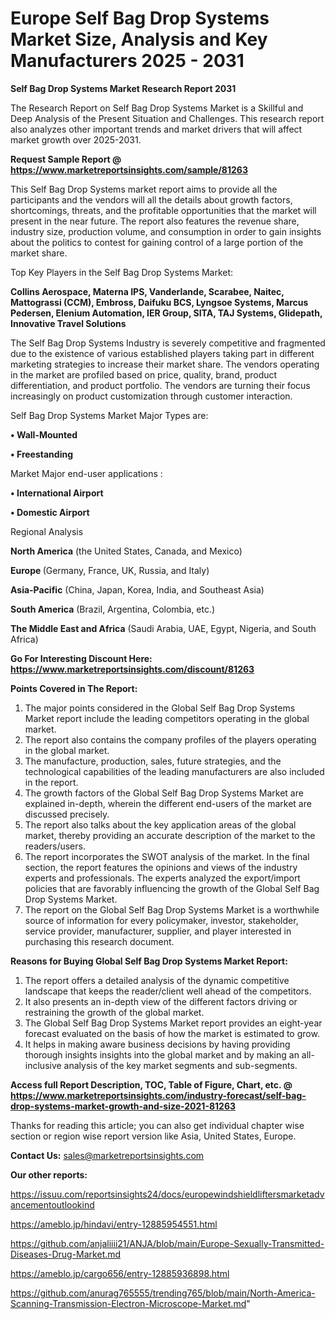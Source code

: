# Europe Self Bag Drop Systems Market Size, Analysis and Key Manufacturers 2025 - 2031

<strong>Self Bag Drop Systems Market Research Report 2031</strong>

The Research Report on Self Bag Drop Systems Market is a Skillful and Deep Analysis of the Present Situation and Challenges. This research report also analyzes other important trends and market drivers that will affect market growth over 2025-2031.

<strong>Request Sample Report @ <a href=https://www.marketreportsinsights.com/sample/81263>https://www.marketreportsinsights.com/sample/81263</a></strong>

This Self Bag Drop Systems market report aims to provide all the participants and the vendors will all the details about growth factors, shortcomings, threats, and the profitable opportunities that the market will present in the near future. The report also features the revenue share, industry size, production volume, and consumption in order to gain insights about the politics to contest for gaining control of a large portion of the market share.

Top Key Players in the Self Bag Drop Systems Market:

<strong>Collins Aerospace, Materna IPS, Vanderlande, Scarabee, Naitec, Mattograssi (CCM), Embross, Daifuku BCS, Lyngsoe Systems, Marcus Pedersen, Elenium Automation, IER Group, SITA, TAJ Systems, Glidepath, Innovative Travel Solutions</strong>

The Self Bag Drop Systems Industry is severely competitive and fragmented due to the existence of various established players taking part in different marketing strategies to increase their market share. The vendors operating in the market are profiled based on price, quality, brand, product differentiation, and product portfolio. The vendors are turning their focus increasingly on product customization through customer interaction.

Self Bag Drop Systems Market Major Types are:

<strong>• Wall-Mounted

• Freestanding</strong>

Market Major end-user applications :

<strong>• International Airport

• Domestic Airport</strong>

Regional Analysis

</u><strong><b>North America</b></strong> (the United States, Canada, and Mexico)

<strong><b>Europe </b></strong>(Germany, France, UK, Russia, and Italy)

<strong><b>Asia-Pacific</b></strong> (China, Japan, Korea, India, and Southeast Asia)

<strong><b>South America</b></strong> (Brazil, Argentina, Colombia, etc.)

<strong><b>The Middle East and Africa</b></strong> (Saudi Arabia, UAE, Egypt, Nigeria, and South Africa)

<strong>Go For Interesting Discount Here: <a href=https://www.marketreportsinsights.com/discount/81263>https://www.marketreportsinsights.com/discount/81263</a></strong>

<strong>Points Covered in The Report:</strong>
<ol>
  <li>The major points considered in the Global Self Bag Drop Systems Market report include the leading competitors operating in the global market.</li>
  <li>The report also contains the company profiles of the players operating in the global market.</li>
  <li>The manufacture, production, sales, future strategies, and the technological capabilities of the leading manufacturers are also included in the report.</li>
  <li>The growth factors of the Global Self Bag Drop Systems Market are explained in-depth, wherein the different end-users of the market are discussed precisely.</li>
  <li>The report also talks about the key application areas of the global market, thereby providing an accurate description of the market to the readers/users.</li>
  <li>The report incorporates the SWOT analysis of the market. In the final section, the report features the opinions and views of the industry experts and professionals. The experts analyzed the export/import policies that are favorably influencing the growth of the Global Self Bag Drop Systems Market.</li>
  <li>The report on the Global Self Bag Drop Systems Market is a worthwhile source of information for every policymaker, investor, stakeholder, service provider, manufacturer, supplier, and player interested in purchasing this research document.</li>
</ol>
<strong>Reasons for Buying Global Self Bag Drop Systems Market Report:</strong>

<ol>
  <li>The report offers a detailed analysis of the dynamic competitive landscape that keeps the reader/client well ahead of the competitors.</li>
  <li>It also presents an in-depth view of the different factors driving or restraining the growth of the global market.</li>
  <li>The Global Self Bag Drop Systems Market report provides an eight-year forecast evaluated on the basis of how the market is estimated to grow.</li>
  <li>It helps in making aware business decisions by having providing thorough insights insights into the global market and by making an all-inclusive analysis of the key market segments and sub-segments.</li>
</ol>
<strong>Access full Report Description, TOC, Table of Figure, Chart, etc. @ <a href=https://www.marketreportsinsights.com/industry-forecast/self-bag-drop-systems-market-growth-and-size-2021-81263>https://www.marketreportsinsights.com/industry-forecast/self-bag-drop-systems-market-growth-and-size-2021-81263</a></strong>


Thanks for reading this article; you can also get individual chapter wise section or region wise report version like Asia, United States, Europe.

<strong>Contact Us:</strong>
sales@marketreportsinsights.com

<strong>Our other reports:</strong>

<a href=https://issuu.com/reportsinsights24/docs/europewindshieldliftersmarketadvancementoutlookind>https://issuu.com/reportsinsights24/docs/europewindshieldliftersmarketadvancementoutlookind</a>

<a href=https://ameblo.jp/hindavi/entry-12885954551.html>https://ameblo.jp/hindavi/entry-12885954551.html</a>

<a href=https://github.com/anjaliiii21/ANJA/blob/main/Europe-Sexually-Transmitted-Diseases-Drug-Market.md>https://github.com/anjaliiii21/ANJA/blob/main/Europe-Sexually-Transmitted-Diseases-Drug-Market.md</a>

<a href=https://ameblo.jp/cargo656/entry-12885936898.html>https://ameblo.jp/cargo656/entry-12885936898.html</a>

<a href=https://github.com/anurag765555/trending765/blob/main/North-America-Scanning-Transmission-Electron-Microscope-Market.md>https://github.com/anurag765555/trending765/blob/main/North-America-Scanning-Transmission-Electron-Microscope-Market.md</a>"
